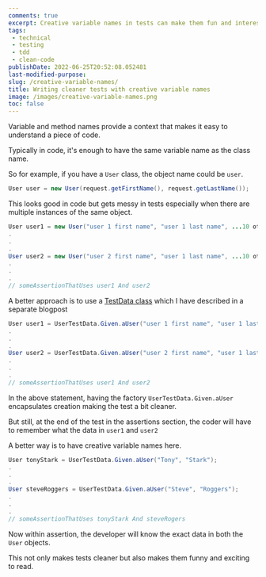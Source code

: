 ```yaml
---
comments: true
excerpt: Creative variable names in tests can make them fun and interesting to read.
tags:
 - technical
 - testing
 - tdd
 - clean-code
publishDate: 2022-06-25T20:52:08.052481
last-modified-purpose:
slug: /creative-variable-names/
title: Writing cleaner tests with creative variable names
image: /images/creative-variable-names.png
toc: false
---
```


Variable and method names provide a context that makes it easy to understand a piece of code. 

Typically in code, it's enough to have the same variable name as the class name.

So for example, if you have a `User` class, the object name could be `user`.

```java
User user = new User(request.getFirstName(), request.getLastName());
```

This looks good in code but gets messy in tests especially when there are multiple instances of the same object.


```java
User user1 = new User("user 1 first name", "user 1 last name", ...10 other fields...);
.
.
.
User user2 = new User("user 2 first name", "user 1 last name", ...10 other fields...);
.
.
.
// someAssertionThatUses user1 And user2
```

A better approach is to use a [TestData class](/test-data-factories) which I have described in a separate blogpost

```java
User user1 = UserTestData.Given.aUser("user 1 first name", "user 1 last name");
.
.
.
User user2 = UserTestData.Given.aUser("user 2 first name", "user 1 last name");
.
.
.
// someAssertionThatUses user1 And user2
```

In the above statement, having the factory `UserTestData.Given.aUser` encapsulates creation making the test a bit cleaner.

But still, at the end of the test in the assertions section, the coder will have to remember what the data in `user1` and `user2`

A better way is to have creative variable names here.

```java
User tonyStark = UserTestData.Given.aUser("Tony", "Stark");
.
.
.
User steveRoggers = UserTestData.Given.aUser("Steve", "Roggers");
.
.
.
// someAssertionThatUses tonyStark And steveRogers
```

Now within assertion, the developer will know the exact data in both the `User` objects. 

This not only makes tests cleaner but also makes them funny and exciting to read.
